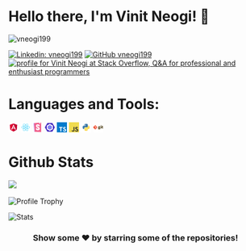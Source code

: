 # Hello there, I'm Vinit Neogi! 👋

<p align="left"> <img src="https://komarev.com/ghpvc/?username=vneogi199&label=Views&color=blue&style=plastic" alt="vneogi199" /> </p>

[![Linkedin: vneogi199](https://img.shields.io/badge/-vneogi199-blue?style=flat-square&logo=Linkedin&logoColor=white&link=https://www.linkedin.com/in/vneogi199/)](https://www.linkedin.com/in/vneogi199/)
[![GitHub vneogi199](https://img.shields.io/github/followers/vneogi199?label=follow&style=social)](https://github.com/vneogi199)
<a href="https://stackoverflow.com/users/6341757/vinit-neogi"><img src="https://stackoverflow.com/users/flair/6341757.png" width="208" height="58" alt="profile for Vinit Neogi at Stack Overflow, Q&amp;A for professional and enthusiast programmers" title="profile for Vinit Neogi at Stack Overflow, Q&amp;A for professional and enthusiast programmers"></a>

# Languages and Tools:


<code><img height="20" src="https://raw.githubusercontent.com/github/explore/80688e429a7d4ef2fca1e82350fe8e3517d3494d/topics/angular/angular.png"></code>
<code><img height="20" src="https://raw.githubusercontent.com/github/explore/80688e429a7d4ef2fca1e82350fe8e3517d3494d/topics/react/react.png"></code>
<code><img height="20" src="https://raw.githubusercontent.com/github/explore/80688e429a7d4ef2fca1e82350fe8e3517d3494d/topics/storybook/storybook.png"></code>
<code><img height="20" src="https://raw.githubusercontent.com/github/explore/80688e429a7d4ef2fca1e82350fe8e3517d3494d/topics/eslint/eslint.png"></code>
<code><img height="20" src="https://raw.githubusercontent.com/github/explore/80688e429a7d4ef2fca1e82350fe8e3517d3494d/topics/typescript/typescript.png"></code>
<code><img height="20" src="https://raw.githubusercontent.com/github/explore/80688e429a7d4ef2fca1e82350fe8e3517d3494d/topics/javascript/javascript.png"></code>
<code><img height="20" src="https://raw.githubusercontent.com/github/explore/80688e429a7d4ef2fca1e82350fe8e3517d3494d/topics/python/python.png"></code>
<code><img height="20" src="https://raw.githubusercontent.com/github/explore/80688e429a7d4ef2fca1e82350fe8e3517d3494d/topics/git/git.png"></code>


# Github Stats

![](https://github-readme-stats.vercel.app/api/top-langs/?username=vneogi199&theme=dracula&hide_langs_below=1)

![Profile Trophy](https://github-profile-trophy.vercel.app/?username=vneogi199&theme=dracula)

![Stats](https://github-readme-stats.vercel.app/api/?username=vneogi199&theme=dracula)

<div align="center">
  
### Show some ❤️ by starring some of the repositories!

</div>
